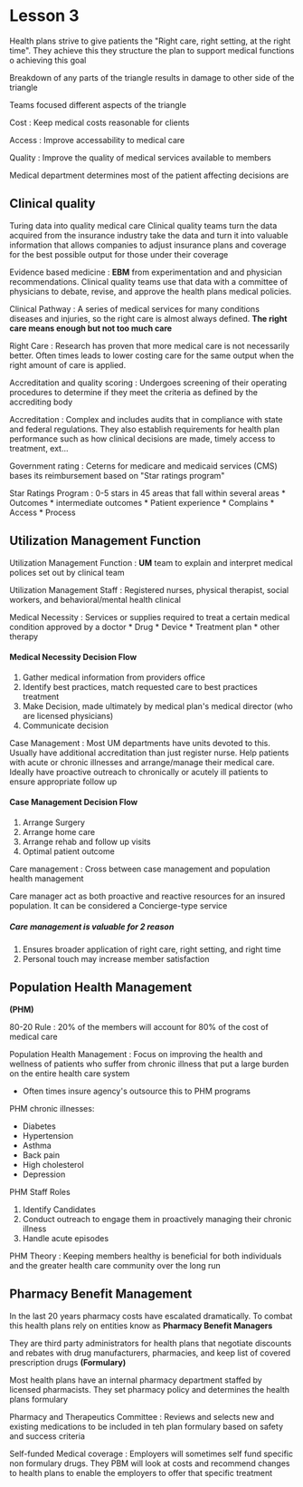 # Lesson 3

Health plans strive to give patients the "Right care, right setting, at the right time". They achieve this they structure the plan to support medical functions o achieving this goal

Breakdown of any parts of the triangle results in damage to other side of the triangle

Teams focused different aspects of the triangle

Cost
: Keep medical costs reasonable for clients

Access
: Improve accessability to medical care

Quality
: Improve the quality of medical services available to members

Medical department determines most of the patient affecting decisions are


## Clinical quality

Turing data into quality medical care
Clinical quality teams turn the data acquired from the insurance industry take the data and turn it into valuable information that allows companies to adjust insurance plans and coverage for the best possible output for those under their coverage

Evidence based medicine
: **EBM** from experimentation and and physician recommendations. Clinical quality teams use that data with a committee of physicians to debate, revise, and approve the health plans medical policies. 

Clinical Pathway
: A series of medical services for many conditions diseases and injuries, so the right care is almost always defined. **The right care means enough but not too much care**

Right Care
: Research has proven that more medical care is not necessarily better. Often times leads to lower costing care for the same output when the right amount of care is applied. 

Accreditation and quality scoring
: Undergoes screening of their operating procedures to determine if they meet the criteria as defined by the accrediting body

Accreditation
: Complex and includes audits that in compliance with state and federal regulations. They also establish requirements for health plan performance such as how clinical decisions are made, timely access to treatment, ext...

Government rating
: Ceterns for medicare and medicaid services (CMS) bases its reimbursement based on "Star ratings program"

Star Ratings Program
: 0-5 stars in 45 areas that fall within several areas
    * Outcomes
    * intermediate outcomes
    * Patient experience 
    * Complains
    * Access
    * Process

## Utilization Management Function


Utilization Management Function
: **UM** team to explain and interpret medical polices set out by clinical team


Utilization Management Staff
: Registered nurses, physical therapist, social workers, and behavioral/mental health clinical 


Medical Necessity
: Services or supplies required to treat a certain medical condition approved by a doctor 
    * Drug 
    * Device
    * Treatment plan
    * other therapy


#### Medical Necessity Decision Flow

1. Gather medical information from providers office 
2. Identify best practices, match requested care to best practices treatment
3. Make Decision, made ultimately by medical plan's medical director (who are licensed physicians)
4. Communicate decision

Case Management
: Most UM departments have units devoted to this. Usually have additional accreditation than just register nurse. Help patients with acute or chronic illnesses and arrange/manage their medical care. Ideally have proactive outreach to chronically or acutely ill patients to ensure appropriate follow up

#### Case Management Decision Flow

1. Arrange Surgery
2. Arrange home care 
3. Arrange rehab and follow up visits
4. Optimal patient outcome 


Care management
: Cross between case management and population health management

Care manager act as both proactive and reactive resources for an insured population. It can be considered a Concierge-type service

##### Care management is valuable for 2 reason
1. Ensures broader application of right care, right setting, and right time
2. Personal touch may increase member satisfaction  

## Population Health Management  
**(PHM)**

80-20 Rule
: 20% of the members will account for 80% of the cost of medical care

Population Health Management
: Focus on improving the health and wellness of patients who suffer from chronic illness that put a large burden on the entire health care system 
* Often times insure agency's outsource this to PHM programs

PHM chronic illnesses:
* Diabetes
* Hypertension
* Asthma 
* Back pain
* High cholesterol 
* Depression 

PHM Staff Roles 
1. Identify Candidates  
2. Conduct outreach to engage them in proactively managing their chronic illness 
3. Handle acute episodes

PHM Theory
: Keeping members healthy is beneficial for both individuals and the greater health care community over the long run 

## Pharmacy Benefit Management 

In the last 20 years pharmacy costs have escalated dramatically. To combat this health plans rely on entities know as **Pharmacy Benefit Managers**

They are third party administrators for health plans that negotiate discounts and rebates with drug manufacturers, pharmacies, and keep list of covered prescription drugs **(Formulary)**

Most health plans have an internal pharmacy department staffed by licensed pharmacists. They set pharmacy policy and determines the health plans formulary

Pharmacy and Therapeutics Committee
: Reviews and selects new and existing medications to be included in teh plan formulary based on safety and success criteria

Self-funded Medical coverage
: Employers will sometimes self fund specific non formulary drugs. They PBM will look at costs and recommend changes to health plans to enable the employers to offer that specific treatment 

